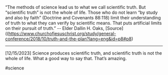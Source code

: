 “The methods of science lead us to what we call scientific truth. But “scientific truth” is not the whole of life. Those who do not learn “by study and also by faith” (Doctrine and Covenants 88:118) limit their understanding of truth to what they can verify by scientific means. That puts artificial limits on their pursuit of truth.” -- Elder Dallin H. Oaks, [Source]((https://www.churchofjesuschrist.org/study/general-conference/2018/10/truth-and-the-plan?lang=eng&id=p8#p8)

***
[12/15/2023]
Science produces scientific truth, and scientific truth is not the whole of life. What a good way to say that. That’s amazing.

#science